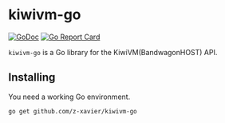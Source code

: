 # kiwivm-go

[![GoDoc](https://img.shields.io/badge/pkg.go.dev-doc-blue)](http://pkg.go.dev/github.com/z-xavier/kiwivm-go)
[![Go Report Card](https://goreportcard.com/badge/github.com/z-xavier/kiwivm-go)](https://goreportcard.com/report/github.com/z-xavier/kiwivm-go)

`kiwivm-go` is a Go library for the KiwiVM(BandwagonHOST) API.

## Installing

You need a working Go environment.

```shell
go get github.com/z-xavier/kiwivm-go
```
